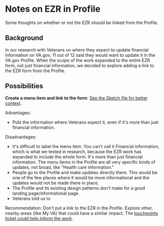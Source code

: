 # Notes on EZR in Profile

Some thoughts on whether or not the EZR should be linked from the Profile.

## Background

In our research with Veterans on where they expect to update financial information on VA.gov, 11 out of 12 said they would want to update it in the VA.gov Profile. When the scope of the work expanded to the entire EZR form, not just financial information, we decided to explore adding a link to the EZR form from the Profile.

## Possibilities

**Create a menu item and link to the form**: [See the Sketch file for better context](https://sketch.com/s/da85cf44-4503-4e98-834e-ff068b242ef6).

Advantages:

- Puts the information where Veterans expect it, even if it's more than just financial information.

Disadvantages:

- It's difficult to label the menu item. You can't call it Financial information, which is what we tested in research, because the EZR work has expanded to include the whole form. It's more than just financial information. The menu items in the Profile are all very specific kinds of updates, not broad, like "Health care information."
- People go to the Profile and make updates directly there. This would be one of the few places where it would be more informational and the updates would not be made there in place.
- The Profile and its existing design patterns don't make for a good landing page/informational page.
- Veterans told us to

Recommendation: Don't put a link to the EZR in the Profile. Explore other, nearby areas (like My VA) that could have a similar impact. The [touchpoints ticket could help inform the work](https://github.com/department-of-veterans-affairs/va.gov-team/issues/63746).
